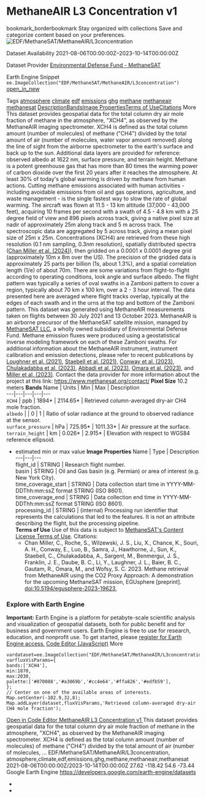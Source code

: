  
#  MethaneAIR L3 Concentration v1 
bookmark_borderbookmark Stay organized with collections  Save and categorize content based on your preferences.
![EDF/MethaneSAT/MethaneAIR/L3concentration](https://developers.google.com/earth-engine/datasets/images/EDF/EDF_MethaneSAT_MethaneAIR_L3concentration_sample.png) 

Dataset Availability
    2021-08-06T00:00:00Z–2023-10-14T00:00:00Z 

Dataset Provider
     [ Environmental Defense Fund - MethaneSAT ](https://methanesat.org) 

Earth Engine Snippet
     `    ee.ImageCollection("EDF/MethaneSAT/MethaneAIR/L3concentration")   ` [ open_in_new ](https://code.earthengine.google.com/?scriptPath=Examples:Datasets/EDF/EDF_MethaneSAT_MethaneAIR_L3concentration) 

Tags
     [atmosphere](https://developers.google.com/earth-engine/datasets/tags/atmosphere) [climate](https://developers.google.com/earth-engine/datasets/tags/climate) [edf](https://developers.google.com/earth-engine/datasets/tags/edf) [emissions](https://developers.google.com/earth-engine/datasets/tags/emissions) [ghg](https://developers.google.com/earth-engine/datasets/tags/ghg) [methane](https://developers.google.com/earth-engine/datasets/tags/methane) [methaneair](https://developers.google.com/earth-engine/datasets/tags/methaneair) [methanesat](https://developers.google.com/earth-engine/datasets/tags/methanesat)
[Description](https://developers.google.com/earth-engine/datasets/catalog/EDF_MethaneSAT_MethaneAIR_L3concentration#description)[Bands](https://developers.google.com/earth-engine/datasets/catalog/EDF_MethaneSAT_MethaneAIR_L3concentration#bands)[Image Properties](https://developers.google.com/earth-engine/datasets/catalog/EDF_MethaneSAT_MethaneAIR_L3concentration#image-properties)[Terms of Use](https://developers.google.com/earth-engine/datasets/catalog/EDF_MethaneSAT_MethaneAIR_L3concentration#terms-of-use)[Citations](https://developers.google.com/earth-engine/datasets/catalog/EDF_MethaneSAT_MethaneAIR_L3concentration#citations) More
This dataset provides geospatial data for the total column dry air mole fraction of methane in the atmosphere, "XCH4", as observed by the MethaneAIR imaging spectrometer. XCH4 is defined as the total column amount (number of molecules) of methane ("CH4") divided by the total amount of air (number of molecules, water vapor amount removed) along the line of sight from the airborne spectrometer to the earth's surface and back up to the sun. Additional data layers are provided for reference: observed albedo at 1622 nm, surface pressure, and terrain height.
Methane is a potent greenhouse gas that has more than 80 times the warming power of carbon dioxide over the first 20 years after it reaches the atmosphere. At least 30% of today's global warming is driven by methane from human actions. Cutting methane emissions associated with human activities - including avoidable emissions from oil and gas operations, agriculture, and waste management - is the single fastest way to slow the rate of global warming.
The aircraft was flown at 11.5 - 13 km altitude (37,000 - 43,000 feet), acquiring 10 frames per second with a swath of 4.5 - 4.8 km with a 25 degree field of view and 896 pixels across track, giving a native pixel size at nadir of approximately 25m along track and 5 m across track. The spectroscopic data are aggregated by 5 across track, giving a mean pixel size of 25m x 25m. Concentrations (XCH4) are retrieved from these high resolution (0.1 nm sampling, 0.3nm resolution), spatially distributed spectra ([Chan Miller et al. (2024)](https://doi.org/10.5194/egusphere-2023-1962)), then gridded on a 0.0001 x 0.0001 degree grid (approximately 10m x 8m over the US). The precision of the gridded data is approximately 25 parts per billion (1s, about 1.3%), and a spatial correlation length (1/e) of about 70m. There are some variations from flight-to-flight according to operating conditions, look angle and surface albedo.
The flight pattern was typically a series of oval swaths in a Zamboni pattern to cover a region, typically about 70 km x 100 km, over a 2 - 3 hour interval. The data presented here are averaged where flight tracks overlap, typically at the edges of each swath and in the urns at the top and bottom of the Zamboni pattern.
This dataset was generated using MethaneAIR measurements taken on flights between 30 July 2021 and 13 October 2023. MethaneAIR is an airborne precursor of the MethaneSAT satellite mission, managed by [MethaneSAT LLC](https://www.methanesat.org/), a wholly owned subsidiary of Environmental Defense Fund. Methane emission fluxes were produced using a geostatistical inverse modeling framework on each of these Zamboni swaths.
For additional information about the MethaneAIR instrument, instrument calibration and emission detections, please refer to recent publications by [Loughner et al. (2021)](https://doi.org/10.1175/JAMC-D-20-0158.1), [Staebell et al. (2021)](https://doi.org/10.5194/amt-14-3737-2021), [Conway et al. (2023)](https://doi.org/10.5194/amt-2023-111), [Chulakadabba et al. (2023)](https://doi.org/10.5194/egusphere-2023-822), [Abbadi et al. (2023)](https://doi.org/10.31223/X51D4C), [Omara et al. (2023)](https://doi.org/10.5194/essd-15-3761-2023), and [Miller et al. (2023)](https://doi.org/10.5194/egusphere-2023-1962).
Contact the data provider for more information about the project at this link: <https://www.methanesat.org/contact/>
**Pixel Size** 10.2 meters 
**Bands**
Name | Units | Min | Max | Description  
---|---|---|---|---  
`XCH4` | ppb |  1894*  |  2114.65*  | Retrieved column-averaged dry-air CH4 mole fraction.  
`albedo` |  |  0  |  1  | Ratio of solar radiance at the ground to observed radiance at the sensor.  
`surface_pressure` | hPa |  725.95*  |  1011.33*  | Air pressure at the surface.  
`terrain_height` | km |  0.026*  |  2.915*  | Elevation with respect to WGS84 reference ellipsoid.  
* estimated min or max value 
**Image Properties**
Name | Type | Description  
---|---|---  
flight_id | STRING | Research flight number.  
basin | STRING | Oil and Gas basin (e.g. Permian) or area of interest (e.g. New York City).  
time_coverage_start | STRING | Data collection start time in YYYY-MM-DDThh:mm:ssZ format STRING (ISO 8601).  
time_coverage_end | STRING | Data collection end time in YYYY-MM-DDThh:mm:ssZ format STRING (ISO 8601).  
processing_id | STRING | (internal) Processing run identifier that represents the calculations that led to the features. It is not an attribute describing the flight, but the processing pipeline.  
**Terms of Use**
Use of this data is subject to [MethaneSAT's Content License Terms of Use](https://www.methanesat.org/sites/default/files/2025-02/MethaneSAT%20-%20Content%20License%20Terms%20of%20Use%20%28Revised%202-12-2025%29%5B25%5D.pdf).
Citations:
  * Chan Miller, C., Roche, S., Wilzewski, J. S., Liu, X., Chance, K., Souri, A. H., Conway, E., Luo, B., Samra, J., Hawthorne, J., Sun, K., Staebell, C., Chulakadabba, A., Sargent, M., Benmergui, J. S., Franklin, J. E., Daube, B. C., Li, Y., Laughner, J. L., Baier, B. C., Gautam, R., Omara, M., and Wofsy, S. C. 2023. Methane retrieval from MethaneAIR using the CO2 Proxy Approach: A demonstration for the upcoming MethaneSAT mission, EGUsphere [preprint]. [doi:10.5194/egusphere-2023-19623](https://doi.org/10.5194/egusphere-2023-1962),


### Explore with Earth Engine
**Important:** Earth Engine is a platform for petabyte-scale scientific analysis and visualization of geospatial datasets, both for public benefit and for business and government users. Earth Engine is free to use for research, education, and nonprofit use. To get started, please [register for Earth Engine access.](https://console.cloud.google.com/earth-engine)
[Code Editor (JavaScript)](https://developers.google.com/earth-engine/datasets/catalog/EDF_MethaneSAT_MethaneAIR_L3concentration#code-editor-javascript-sample) More
```
vardataset=ee.ImageCollection("EDF/MethaneSAT/MethaneAIR/L3concentration");
varfluxVisParams={
bands:['XCH4'],
min:1870,
max:2030,
palette:['#070088','#a3069b','#cc4e64','#ffa826','#edfb59'],
};
// Center on one of the available areas of interests.
Map.setCenter(-102.9,32,8);
Map.addLayer(dataset,fluxVisParams,'Retrieved column-averaged dry-air CH4 mole fraction');
```
[ Open in Code Editor ](https://code.earthengine.google.com/?scriptPath=Examples:Datasets/EDF/EDF_MethaneSAT_MethaneAIR_L3concentration)
[ MethaneAIR L3 Concentration v1 ](https://developers.google.com/earth-engine/datasets/catalog/EDF_MethaneSAT_MethaneAIR_L3concentration)
This dataset provides geospatial data for the total column dry air mole fraction of methane in the atmosphere, "XCH4", as observed by the MethaneAIR imaging spectrometer. XCH4 is defined as the total column amount (number of molecules) of methane ("CH4") divided by the total amount of air (number of molecules, …
EDF/MethaneSAT/MethaneAIR/L3concentration, atmosphere,climate,edf,emissions,ghg,methane,methaneair,methanesat 
2021-08-06T00:00:00Z/2023-10-14T00:00:00Z
27.62 -118.42 54.6 -73.44 
Google Earth Engine
https://developers.google.com/earth-engine/datasets
  * [ ](https://doi.org/https://methanesat.org)
  * [ ](https://doi.org/https://developers.google.com/earth-engine/datasets/catalog/EDF_MethaneSAT_MethaneAIR_L3concentration)


